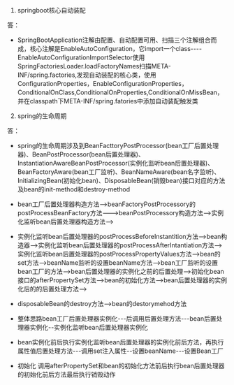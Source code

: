 1. springboot核心自动装配

答：

* SpringBootApplication注解由配置、自动配置可用、扫描三个注解组合而成，核心注解是EnableAutoConfiguration，它import一个class----EnableAutoConfigurationImportSelector使用SpringFactoriesLoader.loadFactoryNames扫描META-INF/spring.factories,发现自动装配的核心类，使用ConfigurationProperties，EnableConfigurationProperties，ConditionalOnClass,ConditionalOnProperties,ConditionalOnMissBean，并在classpath下META-INF/spring.fatories中添加自动装配触发类

2. spring的生命周期

答：
* spring的生命周期涉及到BeanFacttoryPostProcessor(bean工厂后置处理器)、BeanPostProcessor(bean后置处理器)、InstantiationAwareBeanPostProcessor(实例化监听bean后置处理器)、BeanFactoryAware(bean工厂监听)、BeanNameAware(bean名字监听)、InitializingBean(初始化bean)、DisposableBean(销毁bean)接口对应的方法及bean的init-method和destroy-method
* bean工厂后置处理器构造方法-->beanFactoryPostProcessory的postProcessBeanFactory方法--—>beanPostProcessory构造方法-->实例化监听bean后置处理器构造方法-->
* 实例化监听bean后置处理器的postProcessBeforeInstantition方法-->bean构造器-->实例化监听bean后置处理器的postProcessAfterIntantiation方法-->实例化监听bean后置处理器的postProcessPropertyValues方法-->bean的set方法-->beanName监听的设置beanName方法-->bean工厂监听的设置bean工厂的方法-->bean后置处理器的实例化之前的后置处理-->初始化bean接口的afterPropertySet方法-->bean的初始化方法-->bean后置处理器的实例化后的的后置处理方法-->
* disposableBean的destroy方法-->bean的destorymehod方法

* 整体思路bean工厂后置处理器实例化---后调用后置处理方法---bean后置处理器实例化--实例化监听bean后置处理器实例化   

* bean实例化前后执行实例化监听bean后置处理器的实例化前后方法，再执行属性值后置处理方法---调用set注入属性--设置beanName---设置Bean工厂

* 初始化 调用afterPropertySet和bean的初始化方法前后执行bean后置处理器的初始化前后方法最后执行销毁动作